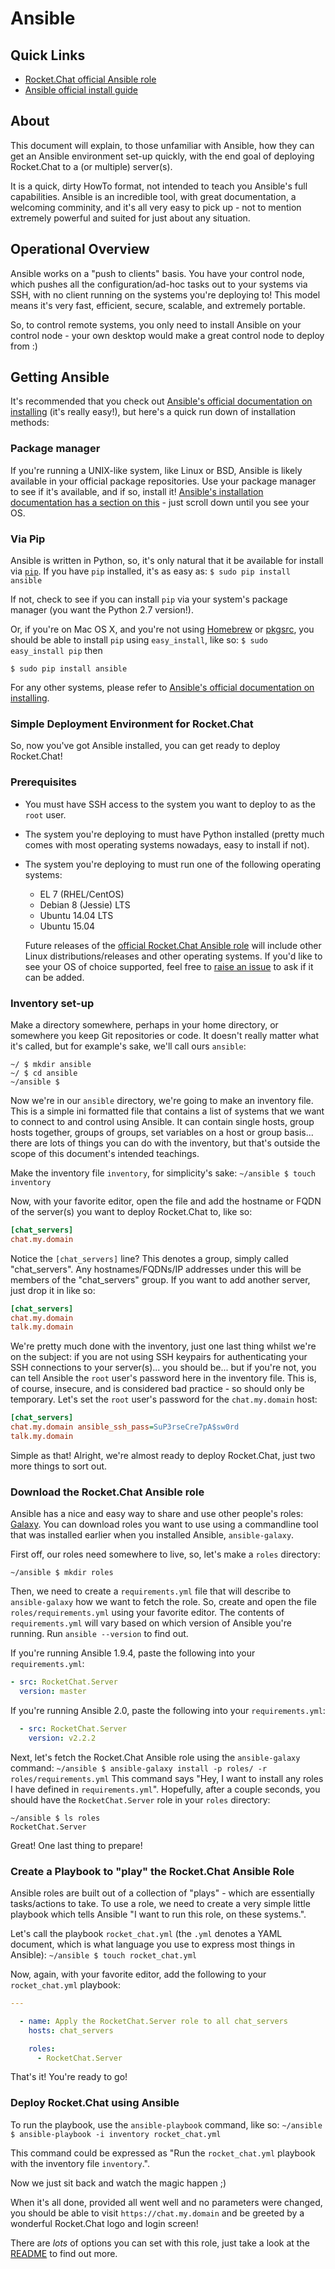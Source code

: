 # Ansible

## Quick Links

- [Rocket.Chat official Ansible role](https://galaxy.ansible.com/RocketChat/Server/#readme)
- [Ansible official install guide](http://docs.ansible.com/ansible/intro_installation.html)

## About

This document will explain, to those unfamiliar with Ansible, how they can get an Ansible environment set-up quickly, with the end goal of deploying Rocket.Chat to a (or multiple) server(s).

It is a quick, dirty HowTo format, not intended to teach you Ansible's full capabilities.
Ansible is an incredible tool, with great documentation, a welcoming comminity, and it's all very easy to pick up - not to mention extremely powerful and suited for just about any situation.

## Operational Overview

Ansible works on a "push to clients" basis. You have your control node, which pushes all the configuration/ad-hoc tasks out to your systems via SSH, with no client running on the systems you're deploying to! This model means it's very fast, efficient, secure, scalable, and extremely portable.

So, to control remote systems, you only need to install Ansible on your control node - your own desktop would make a great control node to deploy from :)

## Getting Ansible

It's recommended that you check out [Ansible's official documentation on installing](http://docs.ansible.com/ansible/intro_installation.html) (it's really easy!), but here's a quick run down of installation methods:

### Package manager

If you're running a UNIX-like system, like Linux or BSD, Ansible is likely available in your official package repositories.
Use your package manager to see if it's available, and if so, install it!
[Ansible's installation documentation has a section on this](http://docs.ansible.com/ansible/intro_installation.html#latest-release-via-yum) - just scroll down until you see your OS.

### Via Pip

Ansible is written in Python, so, it's only natural that it be available for install via [`pip`](https://pypi.python.org/pypi).
If you have `pip` installed, it's as easy as:
`$ sudo pip install ansible`

If not, check to see if you can install `pip` via your system's package manager (you want the Python 2.7 version!).

Or, if you're on Mac OS X, and you're not using [Homebrew](http://brew.sh) or [pkgsrc](https://github.com/cmacrae/saveosx), you should be able to install `pip` using `easy_install`, like so:
`$ sudo easy_install pip`
then

```
$ sudo pip install ansible
```

For any other systems, please refer to [Ansible's official documentation on installing](http://docs.ansible.com/ansible/intro_installation.html).

### Simple Deployment Environment for Rocket.Chat

So, now you've got Ansible installed, you can get ready to deploy Rocket.Chat!

### Prerequisites

- You must have SSH access to the system you want to deploy to as the `root` user.
- The system you're deploying to must have Python installed (pretty much comes with most operating systems nowadays, easy to install if not).
- The system you're deploying to must run one of the following operating systems:
    - EL 7 (RHEL/CentOS)
    - Debian 8 (Jessie) LTS
    - Ubuntu 14.04 LTS
    - Ubuntu 15.04

  Future releases of the [official Rocket.Chat Ansible role](https://galaxy.ansible.com/RocketChat/Server/#readme) will include other Linux distributions/releases and other operating systems. If you'd like to see your OS of choice supported, feel free to [raise an issue](https://github.com/RocketChat/Rocket.Chat.Ansible/issues) to ask if it can be added.

### Inventory set-up

Make a directory somewhere, perhaps in your home directory, or somewhere you keep Git repositories or code. It doesn't really matter what it's called, but for example's sake, we'll call ours `ansible`:

```
~/ $ mkdir ansible
~/ $ cd ansible
~/ansible $
```

Now we're in our `ansible` directory, we're going to make an inventory file.
This is a simple ini formatted file that contains a list of systems that we want to connect to and control using Ansible. It can contain single hosts, group hosts together, groups of groups, set variables on a host or group basis... there are lots of things you can do with the inventory, but that's outside the scope of this document's intended teachings.

Make the inventory file `inventory`, for simplicity's sake:
`~/ansible $ touch inventory`

Now, with your favorite editor, open the file and add the hostname or FQDN of the server(s) you want to deploy Rocket.Chat to, like so:

``` ini
[chat_servers]
chat.my.domain
```

Notice the `[chat_servers]` line? This denotes a group, simply called "chat_servers".
Any hostnames/FQDNs/IP addresses under this will be members of the "chat_servers" group.
If you want to add another server, just drop it in like so:

``` ini
[chat_servers]
chat.my.domain
talk.my.domain
```

We're pretty much done with the inventory, just one last thing whilst we're on the subject: if you are not using SSH keypairs for authenticating your SSH connections to your server(s)... you should be... but if you're not, you can tell Ansible the `root` user's password here in the inventory file.
This is, of course, insecure, and is considered bad practice - so should only be temporary.
Let's set the `root` user's password for the `chat.my.domain` host:

``` ini
[chat_servers]
chat.my.domain ansible_ssh_pass=SuP3rseCre7pA$sw0rd
talk.my.domain
```

Simple as that! Alright, we're almost ready to deploy Rocket.Chat, just two more things to sort out.

### Download the Rocket.Chat Ansible role

Ansible has a nice and easy way to share and use other people's roles: [Galaxy](http://galaxy.ansible.com).
You can download roles you want to use using a commandline tool that was installed earlier when you installed Ansible, `ansible-galaxy`.

First off, our roles need somewhere to live, so, let's make a `roles` directory:

```
~/ansible $ mkdir roles
```

Then, we need to create a `requirements.yml` file that will describe to `ansible-galaxy` how we want to fetch the role. So, create and open the file `roles/requirements.yml` using your favorite editor.
The contents of `requirements.yml` will vary based on which version of Ansible you're running.
Run `ansible --version` to find out.

If you're running Ansible 1.9.4, paste the following into your `requirements.yml`:

``` yaml
- src: RocketChat.Server
  version: master
```

If you're running Ansible 2.0, paste the following into your `requirements.yml`:

``` yaml
  - src: RocketChat.Server
    version: v2.2.2
```

Next, let's fetch the Rocket.Chat Ansible role using the `ansible-galaxy` command:
`~/ansible $ ansible-galaxy install -p roles/ -r roles/requirements.yml`
This command says "Hey, I want to install any roles I have defined in `requirements.yml`".
Hopefully, after a couple seconds, you should have the `RocketChat.Server` role in your `roles` directory:

```
~/ansible $ ls roles
RocketChat.Server
```

Great! One last thing to prepare!

### Create a Playbook to "play" the Rocket.Chat Ansible Role

Ansible roles are built out of a collection of "plays" - which are essentially tasks/actions to take.
To use a role, we need to create a very simple little playbook which tells Ansible "I want to run this role, on these systems.".

Let's call the playbook `rocket_chat.yml` (the `.yml` denotes a YAML document, which is what language you use to express most things in Ansible):
`~/ansible $ touch rocket_chat.yml`

Now, again, with your favorite editor, add the following to your `rocket_chat.yml` playbook:

``` yaml
---

  - name: Apply the RocketChat.Server role to all chat_servers
    hosts: chat_servers

    roles:
      - RocketChat.Server
```

That's it! You're ready to go!

### Deploy Rocket.Chat using Ansible

To run the playbook, use the `ansible-playbook` command, like so:
`~/ansible $ ansible-playbook -i inventory rocket_chat.yml`

This command could be expressed as "Run the `rocket_chat.yml` playbook with the inventory file `inventory`.".

Now we just sit back and watch the magic happen ;)

When it's all done, provided all went well and no parameters were changed, you should be able to visit `https://chat.my.domain` and be greeted by a wonderful Rocket.Chat logo and login screen!

There are _lots_ of options you can set with this role, just take a look at the [README](https://github.com/RocketChat/Rocket.Chat.Ansible/blob/master/README.md) to find out more.
